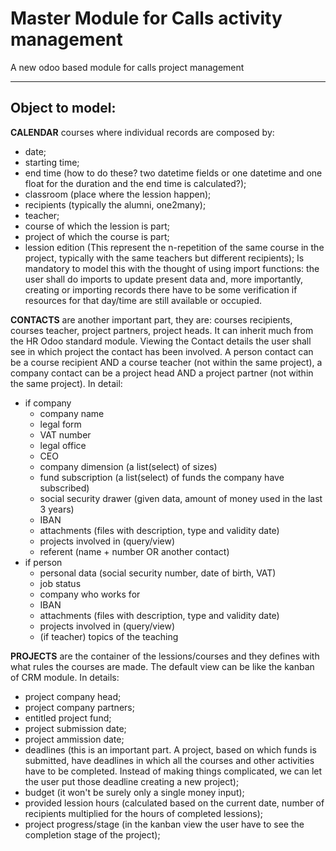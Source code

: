 # Master Module for Calls activity management 
A new odoo based module for calls project management

------
## Object to model:
**CALENDAR** courses where individual records are composed by:
+ date;
+ starting time;
+ end time (how to do these? two datetime fields or one datetime and one float for the duration and the end time is calculated?);
+ classroom (place where the lession happen);
+ recipients (typically the alumni, one2many);
+ teacher;
+ course of which the lession is part;
+ project of which the course is part;
+ lession edition (This represent the n-repetition of the same course in the project, typically with the same teachers but different recipients);
Is mandatory to model this with the thought of using import functions: the user shall do imports to update present data and, more importantly, creating or importing records there have to be some verification if resources for that day/time are still available or occupied.


**CONTACTS** are another important part, they are: courses recipients, courses teacher, project partners, project heads. It can inherit much from the HR Odoo standard module. Viewing the Contact details the user shall see in which project the contact has been involved. A person contact can be a course recipient AND a course teacher (not within the same project), a company contact can be a project head AND a project partner (not within the same project). In detail:
+ if company
    + company name
    + legal form
    + VAT number
    + legal office
    + CEO
    + company dimension (a list(select) of sizes)
    + fund subscription (a list(select) of funds the company have subscribed)
    + social security drawer (given data, amount of money used in the last 3 years)
    + IBAN
    + attachments (files with description, type and validity date)
    + projects involved in (query/view)
    + referent (name + number OR another contact)
+ if person
    + personal data (social security number, date of birth, VAT)
    + job status
    + company who works for
    + IBAN
    + attachments (files with description, type and validity date)
    + projects involved in (query/view)
    + (if teacher) topics of the teaching

**PROJECTS** are the container of the lessions/courses and they defines with what rules the courses are made. The default view can be like the kanban of CRM module. In details:
+ project company head;
+ project company partners;
+ entitled project fund;
+ project submission date;
+ project ammission date;
+ deadlines (this is an important part. A project, based on which funds is submitted, have deadlines in which all the courses and other activities have to be completed. Instead of making things complicated, we can let the user put those deadline creating a new project);
+ budget (it won't be surely only a single money input);
+ provided lession hours (calculated based on the current date, number of recipients multiplied for the hours of completed lessions);
+ project progress/stage (in the kanban view the user have to see the completion stage of the project);

<!------
## Classes
*records with `**` should point to other object (One2Many, Many2One, Many2Many)*

+ `class projects():`
    + project code (string, input given)
    + `**` fund (user chioce)
    + financing amount (float)
    + budgeted lessions hours (float, input given)
    + budgeted other activities (float, input given)
    + calls (string, user choice)
    + submission_date (datetime)
    + admittance_date (datetime)
    + agreement_date (datetime)
    + account_request_date (datetime)
    + `**` attachments (ref attachment model)
    + `**` project_head (ref contact)
    + `**` project_partners (ref contact)
    + `**` recipients (ref anagrafe)
    + `**` courses (ref ???)
    + end_date (datetime)(calculated depending from admittance_date and with the fund and call rules )
    + insurance_policy (string)
    + `**` tutor (ref anagrafe)
    + `**` coordinators (ref contact)
    + `**` administrators (ref contact)

+ `class module():`
    + title (string)
    + repetitions (???)
    + single edition hours (num)
    + `**` lessions (ref calendar)
    + UFC (string list, uncertain)
    + teaching method (string user choice)

+ `class calendars():`
    + lession_date (datetime)
    + start_time (datetime/float)
    + end_time (datetime/float)
    + classroom (string/ ref places?)
    + `**` recipients (ref anagrafe)
    + `**` module (ref module)
    + `**` teacher (ref contact)

+ `class funds():`
    + nome (string)
    + area \[region,state,....\]

+ `class call():` *//not sure about this*
    + deadline_funding (datetime/float)
    + deadline_accounting (datetime/float)
    + lessions_start (datetime/float)
    + `**` fund (ref fondi)

+ `class places():` 
    + name (string)
    + seats (int)
    + inventory (string)
    + address (string)
    + city (string)
    + `**` referent (ref contact)

+ `class contacts():`
    >*res.partner and res.company can be overloaded for this with some more fields and file attachments*

+ `class attachments():` *//ir.attachments?*
    + type (string)
    + description (string)
    + validity (data) *//based on this there has to be a warinng if one attachment is going to and validity*
    + file (file or blog)

🇮🇹
## Oggetti da modellare:
**CALENDARIO** corsi le cui i singoli record sono composti da:
+ data;
+ orario inizio;
+ orario fine (vedere se da gestire avendo una durata e calcolando poi inizio e fine o se fare due dati separati);
+ luogo svolgimento corso
+ destinatari corso (ovvero gli alunni);
+ docente;
+ progetto in cui è inserita la lezione;
+ modulo formativo in cui rientra la lezione;
+ edizione della lezione (cioè n-ripetizione della stessa lezione all’interno del progetto, di solito con destinatari diversi ma stesso docente);
È necessario prevedere che ci sarà una procedura di import dei calendari che dovrà controllare se una risorsa (docente, alunno, sede ecc) sia già impegnata per ogni data importata.

**ANAGRAFE** in cui ci sono destinatari corsi, partner nei progetti, aziende e docenti (è possibile che qui dovremo solo modificare un po’ il modulo HR di odoo. Ovviamente bisognerà poi mettere delle viste sulla singola anagrafica per far vedere in quali progetti quel singolo record è stato intestatario (docente/destinatario/partner)
+ se azienda
    + denominazione
    + forma giuridica
    + p.iva/c.f.
    + sede legale
    + legale rappresentante
    + dimensione (micro, piccola, media, grande)
    + a che fondo è iscritta
    + cassetto previdenziale
    + sede legale
    + IBAN
    + zona documenti (documenti con scadenza)
    + progetti a cui ha partecipato (query)
    + interlocutore
+ se persona fisica
    + dati personali (cf, data di nascita, p.iva)
    + azienda in cui lavora
    + (se destinatario) stato occupazionale
    + IBAN
    + zona documenti (documenti con data scadenza)
    + progetti a cui ha partecipato (query)
    + (se docente) cosa insegna

i **PROGETTI** formativi (che verranno resi in una dashboard) in cui vengono specificati:
+ azienda proponente (intestatario del progetto);
+ partner progetto (chi partecipa, di solito altre aziende);
+ fondo in cui viene presentato il progetto;
+ data presentazione progetto;
+ data ammissione progetto;
+ scadenza/scadenze (questa è una cosa molto importante. Un progetto una volta ammesso al finanziamento ha un termine massimo per svolgere tutte le attività che vengono finanziate, inoltre ci sono scadenze intermedie per la presentazione al fondo di anticipi di finanziamento ecc. Tutte queste scadenze variano da fondo a fondo. Utilizzando il modulo CRM come base dovremmo riuscire a implementare una cosa del genere);
+ budget di spesa (ce ne sarà più di uno probabilmente di voci di budget, al momento non lo so);
+ ore formazione erogate (che sarà un campo calcolato, alla data corrente, in base al [numero di destinatari]*[ore di corso effettuate]);
+ avanzamento progetto (indicativo di una view per dire che bisognerà mostrare il grado di avanzamento del progetto. Dipendentemente da più fattori, uno su tutti il fondo su cui è stato presentato, bisognerà dare all’utente la percezione del grado di avanzamento del progetto);


## Classi
*i campi con `**` sono possibilmente puntatori a campi di altre classi (One2Many, Many2One, Many2Many)*

+ `class progetti():`
    + codice progetto (string)
    + `**` fondo  (ref fondi)
    + importo finanziamento (float)
    + ore di formazione da budget (float)
    + ore operatori da budget (float)
    + dgr di riferimento (string)
    + sportello di presentazione (string)
    + data di presentazione (data)
    + data notifica finanziamento (datetime)
    + data convenzione (datetime)
    + data richiesta acconto/anticipo (datetime)
    + allegati (file)
    + `**` titolare progetto (ref contatto)
    + `**` partner progetto (ref contatto)
    + `**` destinatari (ref anagrafe)
    + `**` corsi/lezioni (ref ???)
    + data chiusura progetto calcolata da data inizio e scadenza finanziamento in base a fondo e avviso/dgr (datetime)
    + polizza (string)
    + operatori (???)
    + `**` tutor (ref anagrafe)
    + `**` coordinatori (ref contatto)
    + `**` amministratori (ref contatto)
    + `**` queo_che_serve (ref contatto)

+ `class moduli():`
    + titolo (string)
    + edizione (id edizione incrementale)
    + ore singola edizione (num)
    + `**` calendari (ref calendari)
    + UFC (boh)
    + metodologia intervento (boh)

+ `class calendari():`
    + data (datetime)
    + ora inizio (datetime/float)
    + ora fine (datetime/float)
    + sede (string/ ref sedi?)
    + `**` destinatari (ref anagrafe)
    + `**` modulo (ref moduli)
    + `**` docente (ref contatto)

+ `class fondi():`
    + nome (string)
    + area \[regione,nazione,interprofessionale\]

+ `class avviso/dgr():`
    + data scadenza finanziamento (datetime/float)
    + data scadenza richiesta anticipo (datetime/float)
    + data avvio formazione (datetime/float)
    + `**` fondo (ref fondi)

+ `class sedi():`
    + nome (string)
    + posti (int)
    + dotazione (string)
    + via (string)
    + comune (string)
    + `**` referente (ref contatto)

+ `class anagrafe():`
    >*in realtà ci sono già res.partner e res.company che sarebbero da overloaddare con i dati in più che ci servono e con una parte per gli attachments*

+ `class allegati():` *//ci sarebbe ir.attachments*
    + nome (string)
    + validità (data) *//da capire come triggerare un avviso sugli allegati in scadenza*
    + file (binary)
    
-->
